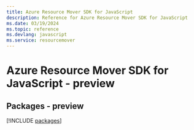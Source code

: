 ```yaml
---
title: Azure Resource Mover SDK for JavaScript
description: Reference for Azure Resource Mover SDK for JavaScript
ms.date: 03/19/2024
ms.topic: reference
ms.devlang: javascript
ms.service: resourcemover
---
```

# Azure Resource Mover SDK for JavaScript - preview
## Packages - preview
[!INCLUDE [packages](resource-mover-index.md)]